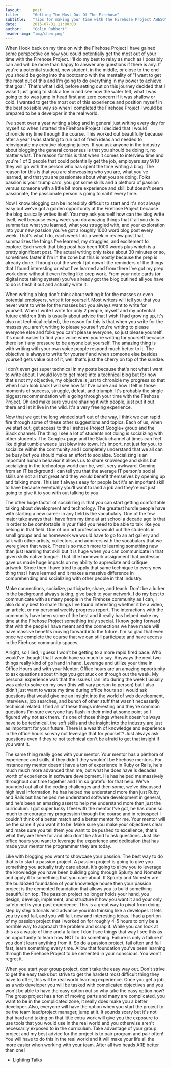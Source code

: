 ```yaml
---
layout:     post
title:      "Getting The Most Out Of The Firehose"
subtitle:   "Tips for making your time with the Firehose Project AWESOME!"
date:       2015-07-31 11:00:00
author:     "Colin Rubbert"
header-img: "img/chem.png"
---
```


When I look back on my time on with the Firehose Project I have gained some perspective on how you could potentially get the most out of your time with the Firehose Project. I'll do my best to relay as much as I possibly can and will be more than happy to answer any questions if there is any. If you're a potential student, new student, in the middle, or close to the end you should be going into the bootcamp with the mentality of "I want to get the most out of this and I'm going to do everything in my power to achieve that goal." That's what I did, before setting out on this journey decided that I wasn't just going to stick a toe in and see how the water felt, what I was going to do was jump in head first and zero concern if it was shallow or cold. I wanted to get the most out of this experience and position myself in the best possible way so when I completed the Firehose Project I would be prepared to be a developer in the real world.

I've spent over a year writing a blog and in general just writing every day for myself so when I started the Firehose Project I decided that I would chronicle my time through the course. This worked out beautifully because after a year I was starting to run out of fresh ideas and needed to reinvigorate my creative blogging juices. If you ask anyone in the industry about blogging the general consensus is that you should be doing it, no matter what. The reason for this is that when it comes to interview time and you're 1 of 2 people that could potentially get the job, employers say 9/10 they will go with the person who has spent the time writing a blog. The reason for this is that you are showcasing who you are, what you've learned, and that you are passionate about what you are doing. Folks passion is your trump card, you got some skills and a plethora of passion versus someone with a little bit more experience and skill but doesn't seem passionate, the passionate person is going to nail it every time.

Now I know blogging can be incredibly difficult to start and it's not always easy but we've got a golden opportunity at the Firehose Project because the blog basically writes itself. You may ask yourself how can the blog write itself, well because every week you do amazing things that if all you do is summarize what you learned, what you struggled with, and your exploration into your new passion you've got a roughly 1000 word blog post every week. That's what I do, each week I do a week in review post that summarizes the things I've learned, my struggles, and excitement to explore. Each week that blog post has been 1000 words plus which is a pretty significant post. The actual writing only takes about 30 minutes or so, sometimes faster if I'm in the zone but this is mostly because the prep is already done. Through out the week I jot down little reminders of the things that I found interesting or what I've learned and from there I've got my prep work done without it even feeling like prep work. From your note cards (or digital note taking system) you've already got the blog outlined all you have to do is flesh it out and actually write it.

When writing a blog don't think about writing it for the masses or even potential employers, write it for yourself. Most writers will tell you that you never want to write for the masses but you always want to write for yourself. When I write I write for only 2 people, myself and my potential future children (this is usually about advice that I wish I had growing up, it's also not technical related), the reason for this is that when you write for the masses you aren't writing to please yourself you're writing to please everyone else and folks you can't please everyone, so just please yourself. It's much easier to find your voice when you're writing for yourself because there isn't any pressure to be anyone but yourself. The amazing thing is with writing with your own voice people respond much better to it. The objective is always to write for yourself and when someone else besides yourself gets value out of it, well that's just the cherry on top of the sundae.

I don't even get super technical in my posts because that's not what I want to write about. I would love to get more into a technical blog but for now that's not my objective, my objective is just to chronicle my progress so that when I can look back I will see how far I've came and how I felt in those moments of success, struggle, defeat, and triumph. It's probably the single biggest recommendation while going through your time with the Firehose Project. Oh and make sure you are sharing it with people, just put it out there and let it live in the wild. It's a very freeing experience.

Now that we got the long winded stuff out of the way, I think we can rapid fire through some of these other suggestions and topics. Each of us, when we start out, get access to the Firehose Project Google+ group and the Slack channel. The thing I see a lot of students not doing is socializing with other students. The Google+ page and the Slack channel at times can feel like digital tumble weeds just blew into town. It's import, not just for you, to socialize within the community and I completely understand that we all can be busy but you should make an effort to socialize. Socializing is an important human behavior it allows us to share knowledge and skills but socializing in the technology world can be, well, very awkward. Coming from an IT background I can tell you that the average IT person's social skills are not all that great and they would benefit themselves by opening up and talking more. This isn't always easy for people but it's an important skill to have because eventually you'll want to land a job and they're not just going to give it to you with out talking to you.

The other huge factor of socializing is that you can start getting comfortable talking about development and technology. The greatest hurdle people have with starting a new career in any field is the vocabulary. One of the few major take aways that I have from my time at art school a decade ago is that in order to be comfortable in your field you need to be able to talk like you belong in that field. One of our art professors would put the students in small groups and as homework we would have to go to an art gallery and talk with other artists, collectors, and admirers with the vocabulary that we were given that week. There is so much more to learning something new than just learning that skill but it is huge when you can communicate in that given skills native tongue. That little homework assignment that professor gave us made huge impacts on my ability to appreciate and critique artwork. Since then I have tried to apply that same technique to every new thing that I have learned and it makes a massive difference in comprehending and socializing with other people in that industry.

Make connections, socialize, participate, share, and teach. Don't be a lurker in the background always taking, give back to your network. I do my best to communicate with as many people in the Firehose community as I can, I also do my best to share things I've found interesting whether it be a video, an article, or my personal weekly progress report. The interactions with the community have been some of the best and it really has helped make my time at the Firehose Project something truly special. I know going forward that with the people I have meant and the connections we have made will have massive benefits moving forward into the future. I'm so glad that even once we complete the course that we can still participate and have access in the Firehose community spaces.

Alright, so I lied, I guess I won't be getting to a more rapid fired pace. Who would've thought that I would have so much to say. Anyways the next two things really kind of go hand in hand. Leverage and utilize your time in Office Hours and with your Mentor. Office hours are an amazing opportunity to ask questions about things you got stuck on through out the week. My personal experience was that the issues I ran into during the week I usually was able to solve on my own (this will vary person to person) but I also didn't just want to waste my time during office hours so I would ask questions that would give me an insight into the world of web development, interviews, job searches, and bunch of other stuff that wasn't necessarily technical related. I find all of these things interesting and they're common questions I'm sure everyone has flash in their mind at some point so I figured why not ask them. It's one of those things where it doesn't always have to be technical, the soft skills and the insight into the industry are just as important for your future. There is a wealth of knowledge and experience in the office hours so why not leverage that for yourself? Just always ask questions even if they're not technical don't be afraid to get that insight if you want it.

The same thing really goes with your mentor. Your mentor has a plethora of experience and skills, if they didn't they wouldn't be Firehose mentors. For instance my mentor doesn't have a ton of experience in Ruby or Rails, he's much much more advanced than me, but what he does have is decades worth of experience in software development. He has helped me massively throughout our time together and I'm so grateful for that help. We've pounded out all of the coding challenges and then some, we've discussed high level information, he has helped me understand more than just Ruby and Rails but has helped me understand software development in general, and he's been an amazing asset to help me understand more than just the curriculum. I got super lucky I feel with the mentor I've got, he has done so much to encourage my progression through the course and in retrospect I couldn't think of a better match and a better mentor for me. Your mentor will be the same if you want it to be. Make sure you make your objectives clear and make sure you tell them you want to be pushed to excellence, that's what they are there for and also don't be afraid to ask questions. Just like office hours you want to leverage the experience and dedication that has made your mentor the programmer they are today.

Like with blogging you want to showcase your passion. The best way to do that is to start a passion project. A passion project is going to give you something you actually truly care about, it's going to allow you to leverage the knowledge you have been building going through Splurty and Nomster and apply it to something that you care about. If Splurty and Nomster are the bulldozed foundation of your knowledge house then your passion project is the cemented foundation that allows you to build something beautiful on top. The passion project no longer holds your hand, you design, develop, implement, and structure it how you want it and your only safety net is your past experience. This is a great way to pivot from doing step by step tutorials and advance you into thinking like a developer. It lets you try and fail, and you will fail, new and interesting ideas. I had a portion of my passion project that I worked on for roughly 4-5 hours to only be a horrible way to approach the problem and scrap it. While you can look at this as a waste of time and a failure I don't see things that way I see this as an opportunity to learn how NOT to do something. Failure is only a failure if you don't learn anything from it. So do a passion project, fail often and fail fast, learn something every time. Allow that foundation you've been learning through the Firehose Project to be cemented in your conscious. You won't regret it.

When you start your group project, don't take the easy way out. Don't strive to get the easy tasks but strive to get the hardest most difficult thing they have to offer, this will be real world learning experience. Once you get a job as a web developer you will be tasked with complicated objectives and you won't be able to have the easy option out so why take the easy option now? The group project has a ton of moving parts and many are complicated, you want to be in the complicated zone, it really does make you a better developer. Also, everyone will have the option when you start the project to be the team lead/project manager, jump at it. It sounds scary but it's not that hard and taking on that little extra work will give you the exposure to use tools that you would use in the real world and you otherwise aren't necessarily exposed to in the curriculum. Take advantage of your group project and my best advice for the project is to pair program and pair often! You will have to do this in the real world and it will make your life all the more easier when working with your team. After all two heads ARE better than one!

* Lighting Talks
